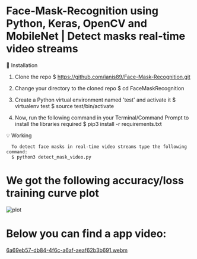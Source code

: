 # Face-Mask-Recognition using Python, Keras, OpenCV and MobileNet | Detect masks real-time video streams


🚀  Installation
1. Clone the repo
$ https://github.com/ianis89/Face-Mask-Recognition.git

 2. Change your directory to the cloned repo
$ cd FaceMaskRecognition

 3. Create a Python virtual environment named 'test' and activate it
$ virtualenv test
$ source test/bin/activate

 4. Now, run the following command in your Terminal/Command Prompt to install the libraries required
$ pip3 install -r requirements.txt


💡 Working

      To detect face masks in real-time video streams type the following command:
      $ python3 detect_mask_video.py 

# We got the following accuracy/loss training curve plot


![plot](https://user-images.githubusercontent.com/95642631/189132433-314613e8-9beb-42be-947a-409e426260ce.png)





# Below you can find a app video:



[6a69eb57-db84-4f6c-a6af-aeaf62b3b691.webm](https://user-images.githubusercontent.com/95642631/188994488-b1a75e66-dfd5-486d-a0b5-74a9f9634849.webm)
